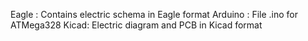 Eagle : Contains electric schema in Eagle format
Arduino : File .ino for ATMega328
Kicad: Electric diagram and PCB in Kicad format
